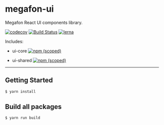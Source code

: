 # megafon-ui

Megafon React UI components library.

[![codecov](https://codecov.io/gh/MegafonWebLab/megafon-ui/branch/master/graph/badge.svg)](https://codecov.io/gh/MegafonWebLab/megafon-ui)
[![Build Status](https://travis-ci.org/MegafonWebLab/megafon-ui.svg?branch=master)](https://travis-ci.org/MegafonWebLab/megafon-ui)
[![lerna](https://img.shields.io/badge/maintained%20with-lerna-cc00ff.svg)](https://lerna.js.org/)

Includes:
- ui-core
[![npm (scoped)](https://img.shields.io/npm/v/@megafon/ui-core.svg)](https://www.npmjs.com/package/@megafon/ui-core)

- ui-shared
[![npm (scoped)](https://img.shields.io/npm/v/@megafon/ui-shared.svg)](https://www.npmjs.com/package/@megafon/ui-shared)

---

## Getting Started

```bash
$ yarn install
```

## Build all packages

```bash
$ yarn run build
```
